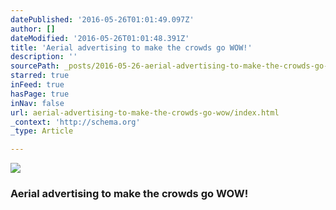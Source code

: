 ```yaml
---
datePublished: '2016-05-26T01:01:49.097Z'
author: []
dateModified: '2016-05-26T01:01:48.391Z'
title: 'Aerial advertising to make the crowds go WOW!'
description: ''
sourcePath: _posts/2016-05-26-aerial-advertising-to-make-the-crowds-go-wow.md
starred: true
inFeed: true
hasPage: true
inNav: false
url: aerial-advertising-to-make-the-crowds-go-wow/index.html
_context: 'http://schema.org'
_type: Article

---
```

![](https://the-grid-user-content.s3-us-west-2.amazonaws.com/4111bd20-99ae-4e79-bcba-d1a57fd1ff67.jpg)

### Aerial advertising to make the crowds go WOW!